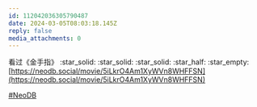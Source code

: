 ```yaml
---
id: 112042036305790487
date: 2024-03-05T08:03:18.145Z
reply: false
media_attachments: 0
---
```


看过《金手指》 :star_solid: :star_solid: :star_solid: :star_half: :star_empty:   
[https://neodb.social/movie/5iLkrO4Am1XyWVn8WHFFSN](https://neodb.social/movie/5iLkrO4Am1XyWVn8WHFFSN)

[#NeoDB](https://e5n.cc/tags/NeoDB)

